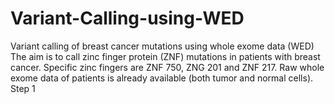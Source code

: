 # Variant-Calling-using-WED
Variant calling of breast cancer mutations using whole exome data (WED)
The aim is to call zinc finger protein (ZNF) mutations in patients with breast cancer. Specific zinc fingers are ZNF 750, ZNG 201 and ZNF 217.
Raw whole exome data of patients is already available (both tumor and normal cells).
Step 1
